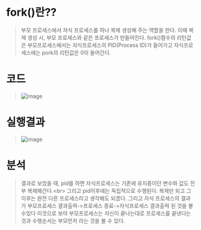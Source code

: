 # fork()란??
> 부모 프로세스에서 자식 프로세스를 하나 복제 생성해 주는 역할을 한다.
> 이때 복제 생성 시, 부모 프로세스와 같은 프로세스가 만들어진다.
> fork()함수의 리턴값은 부모프로세스에서는 자식프로세스의 PID(Process ID)가 들어가고
> 자식프로세스에는 pork의 리턴값은 0이 들어간다.

# 코드
> ![image](https://user-images.githubusercontent.com/79188587/165891102-6d9e6f37-3f65-42c7-b128-385e842aa077.png)

# 실행결과
> ![image](https://user-images.githubusercontent.com/79188587/165890916-71d4caee-208e-4a20-b212-119e924509f2.png)

# 분석
> 결과로 보았을 때, pid를 하면 자식프로세스는 기존에 유지중이던 변수와 값도 전부 복제해간다.<br\>
> 그리고 pid이후에는 독립적으로 수행된다. 복제만 되고 그 이후는 완전 다른 프로세스라고 생각해도 되겠다.
> 그리고 자식 프로세스의 결과가 부모프로세스 결과출력->프로세스 종료->자식프로세스 결과출력 된 것을 볼수있다
> 이것으로 보아 부모프로세스는 자신이 끝나는대로 프로세스를 끝낸다는 것과 수행순서는 부모먼저 라는 것을 볼 수 있다.
